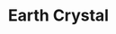 ---
templateKey: blog-post
featuredpost: false
featuredimage: /assets/Earth_Crystal.png
title: Earth Crystal
description: Mineral|Forage
testfield: 172
---